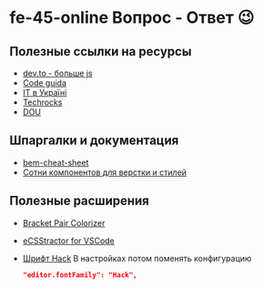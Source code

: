 # fe-45-online Вопрос - Ответ 😉

## Полезные ссылки на ресурсы

- [dev.to - больше js](https://dev.to/)
- [Code guida](https://codeguida.com/)
- [IT в Україні](https://dev.ua/)
- [Techrocks](https://techrocks.ru/)
- [DOU](https://dou.ua/)

## Шпаргалки и документация

- [bem-cheat-sheet](https://9elements.com/bem-cheat-sheet/)
- [Сотни компонентов для верстки и стилей](https://undesign.learn.uno/)

## Полезные расширения

- [Bracket Pair Colorizer](https://marketplace.visualstudio.com/items?itemName=CoenraadS.bracket-pair-colorizer)
- [eCSStractor for VSCode](https://marketplace.visualstudio.com/items?itemName=diz.ecsstractor-port)
- [Шрифт Hack](https://sourcefoundry.org/hack/)
  В настройках потом поменять конфигурацию

  ```json
  "editor.fontFamily": "Hack",
  ```
